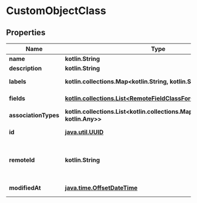 
# CustomObjectClass

## Properties
Name | Type | Description | Notes
------------ | ------------- | ------------- | -------------
**name** | **kotlin.String** |  |  [optional]
**description** | **kotlin.String** |  |  [optional]
**labels** | **kotlin.collections.Map&lt;kotlin.String, kotlin.String&gt;** |  |  [optional] [readonly]
**fields** | [**kotlin.collections.List&lt;RemoteFieldClassForCustomObjectClass&gt;**](RemoteFieldClassForCustomObjectClass.md) |  |  [optional] [readonly]
**associationTypes** | **kotlin.collections.List&lt;kotlin.collections.Map&lt;kotlin.String, kotlin.Any&gt;&gt;** |  |  [optional] [readonly]
**id** | [**java.util.UUID**](java.util.UUID.md) |  |  [optional] [readonly]
**remoteId** | **kotlin.String** | The third-party API ID of the matching object. |  [optional]
**modifiedAt** | [**java.time.OffsetDateTime**](java.time.OffsetDateTime.md) |  |  [optional] [readonly]



